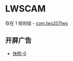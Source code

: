 # LWSCAM

存在 1 规则组 - [com.lws207lws](/src/apps/com.lws207lws.ts)

## 开屏广告

- [快照-0](https://i.gkd.li/import/13538769)
